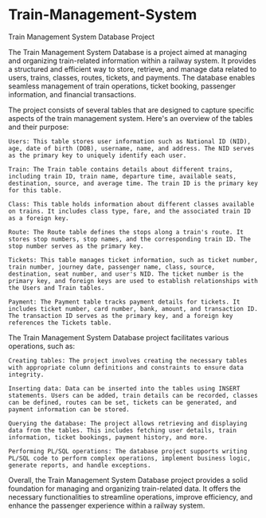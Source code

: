 # Train-Management-System
Train Management System Database Project

The Train Management System Database is a project aimed at managing and organizing train-related information within a railway system. It provides a structured and efficient way to store, retrieve, and manage data related to users, trains, classes, routes, tickets, and payments. The database enables seamless management of train operations, ticket booking, passenger information, and financial transactions.

The project consists of several tables that are designed to capture specific aspects of the train management system. Here's an overview of the tables and their purpose:

    Users: This table stores user information such as National ID (NID), age, date of birth (DOB), username, name, and address. The NID serves as the primary key to uniquely identify each user.

    Train: The Train table contains details about different trains, including train ID, train name, departure time, available seats, destination, source, and average time. The train ID is the primary key for this table.

    Class: This table holds information about different classes available on trains. It includes class type, fare, and the associated train ID as a foreign key.

    Route: The Route table defines the stops along a train's route. It stores stop numbers, stop names, and the corresponding train ID. The stop number serves as the primary key.

    Tickets: This table manages ticket information, such as ticket number, train number, journey date, passenger name, class, source, destination, seat number, and user's NID. The ticket number is the primary key, and foreign keys are used to establish relationships with the Users and Train tables.

    Payment: The Payment table tracks payment details for tickets. It includes ticket number, card number, bank, amount, and transaction ID. The transaction ID serves as the primary key, and a foreign key references the Tickets table.

The Train Management System Database project facilitates various operations, such as:

    Creating tables: The project involves creating the necessary tables with appropriate column definitions and constraints to ensure data integrity.

    Inserting data: Data can be inserted into the tables using INSERT statements. Users can be added, train details can be recorded, classes can be defined, routes can be set, tickets can be generated, and payment information can be stored.

    Querying the database: The project allows retrieving and displaying data from the tables. This includes fetching user details, train information, ticket bookings, payment history, and more.

    Performing PL/SQL operations: The database project supports writing PL/SQL code to perform complex operations, implement business logic, generate reports, and handle exceptions.

Overall, the Train Management System Database project provides a solid foundation for managing and organizing train-related data. It offers the necessary functionalities to streamline operations, improve efficiency, and enhance the passenger experience within a railway system.
